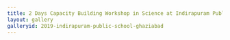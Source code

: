 ```yaml
---
title: 2 Days Capacity Building Workshop in Science at Indirapuram Public School, Ghaziabad, Uttar Pradesh
layout: gallery
galleryid: 2019-indirapuram-public-school-ghaziabad
---
```

